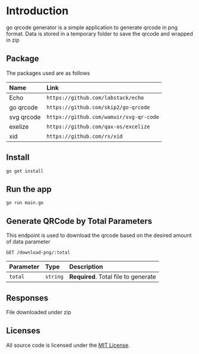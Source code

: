 # Introduction

go qrcode generator is a simple application to generate qrcode in png format. Data is stored in a temporary folder to save the qrcode and wrapped in zip

## Package

The packages used are as follows

| Name | Link |
| :--- | :--- |
| Echo | `https://github.com/labstack/echo` |
| go qrcode | `https://github.com/skip2/go-qrcode` |
| svg qrcode | `https://github.com/wamuir/svg-qr-code` |
| exelize | `https://github.com/qax-os/excelize` |
| xid | `https://github.com/rs/xid` |

## Install

    go get install

## Run the app

    go run main.go

## Generate QRCode by Total Parameters

This endpoint is used to download the qrcode based on the desired amount of data parameter

```http
GET /download-png/:total
```

| Parameter | Type | Description |
| :--- | :--- | :--- |
| `total` | `string` | **Required**. Total file to generate |

## Responses

File downloaded under zip

## Licenses

All source code is licensed under the [MIT License](https://raw.github.com/rs/xid/master/LICENSE).